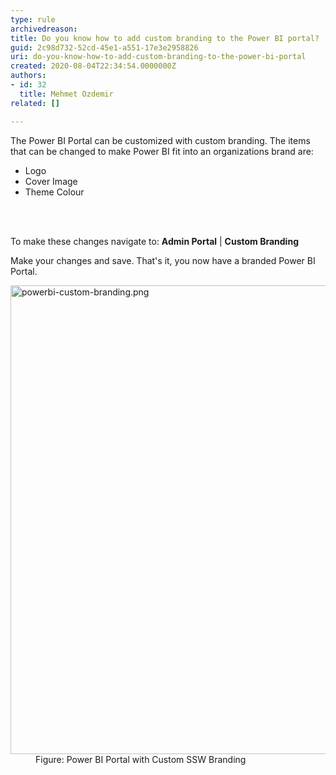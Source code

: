 ```yaml
---
type: rule
archivedreason: 
title: Do you know how to add custom branding to the Power BI portal?
guid: 2c98d732-52cd-45e1-a551-17e3e2958826
uri: do-you-know-how-to-add-custom-branding-to-the-power-bi-portal
created: 2020-08-04T22:34:54.0000000Z
authors:
- id: 32
  title: Mehmet Ozdemir
related: []

---
```



The Power BI Portal can be customized with custom branding. The items that can be changed to make Power BI fit into an&#160;organizations brand are&#58;<br><ul><li>Logo</li><li>Cover Image</li><li>Theme Colour<br></li></ul>
<br><excerpt class='endintro'></excerpt><br>
<p>To make these changes navigate to&#58;​&#160;<b>Admin Portal</b> | 
   <b>Custom Branding</b></p><p>Make your changes and save. That's it, you now have a branded Power BI Portal.&#160;<br></p><dl class="image"><dt><img src="/PublishingImages/powerbi-custom-branding.png" alt="powerbi-custom-branding.png" style="width&#58;750px;" /></dt><dd>Figure&#58; Power BI Portal with Custom SSW Branding</dd></dl><br>


